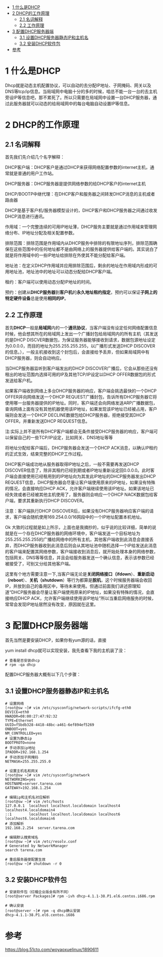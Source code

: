
<!-- @import "[TOC]" {cmd="toc" depthFrom=1 depthTo=6 orderedList=false} -->

<!-- code_chunk_output -->

* [1 什么是DHCP](#1-什么是dhcp)
* [2 DHCP的工作原理](#2-dhcp的工作原理)
	* [2.1 名词解释](#21-名词解释)
	* [2.2 工作原理](#22-工作原理)
* [3 配置DHCP服务器端](#3-配置dhcp服务器端)
	* [3.1 设置DHCP服务器静态IP和主机名](#31-设置dhcp服务器静态ip和主机名)
	* [3.2 安装DHCP软件包](#32-安装dhcp软件包)
* [参考](#参考)

<!-- /code_chunk_output -->

# 1 什么是DHCP

Dhcp就是动态主机配置协议，可以自动的去分配IP地址、子网掩码、网关以及DNS等tcp/ip信息。当局域网中电脑十分的多的时候，咱总不能一台一台的去主机旁设IP等信息吧，那不累死了。所以只需要在局域网中设置一台DHCP服务器，通过此服务器就可以动态的给局域网中的每台电脑自动设置IP等信息。

# 2 DHCP的工作原理

## 2.1 名词解释

首先我们先介绍几个名字解释：

DHCP客户端：DHCP客户是通过DHCP来获得网络配置参数的internet主机，通常就是普通的用户工作站。

DHCP服务器：DHCP服务器是提供网络参数的给DHCP客户的internet主机

DHCP/BOOTP中继代理：在DHCP客户和服务器之间转发DHCP消息的主机或者路由器

DHCP是基于客户机/服务器模型设计的，DHCP客户和DHCP服务器之间通过收发DHCP消息进行通讯。

作用域：一个完整连续的可用IP地址薄，DHCP服务主要就是通过作用域来管理网络分布、IP地址分配及相关配置参数。

排除范围：排除范围是作用域内从DHCP服务中排除的有限地址序列，排除范围确保在这些范围中的任何地址都不是由网络上的服务器提供给客户端的。其实说白了就是将作用域中的一些IP地址给排除在外使其不能分配给客户端。

地址池：在定义DHCP作用域并应用排除范围后，剩余的地址在作用域内形成的可用地址池，地址池中的地址可以动态分配给DHCP客户端。

租约：客户端可以使用动态分配IP地址的时间。

预约：创建从**DHCP服务器**到**客户机**的**永久地址租约指定**，预约可以保证**子网上的特定硬件设备**总是使用**相同的IP**。

## 2.2 工作原理

首先**DHCP**一般是**局域网**内的一个**通讯协议**，当客户端没有设定任何网络配置信息时候，他会想其所在的局域网上发出一个广播封包给局域网内的所有主机（其发送的是DHCP DISCVER数据包，为保证服务器能够接收到请求，数据包源地址设定为0.0.0.0，而目的地址为255.255.255.255，以广播形式发送DHCP DISCOVER的信息。），一般主机接收到这个封包后，会直接给予丢弃，但如果局域网中有DHCP服务器，则会自动响应。

当DHCP服务器监听到客户端发出的DHCP DISCOVER广播后，它会从那些还没有租出的地址范围内选择可用的IP及其他TCP/IP设定以DHCP OFFER数据包的形式发送给客户机。

如果客户端收到网络上多台DHCP服务器的响应，客户端会挑选最快的一个DHCP OFFER并向网络发送一个DHCP REQUEST广播封包，告诉所有DHCP服务器它将使用哪一台服务器提供的IP地址。同时，客户端还会向网络发送ARP广播数据包，查询网络上面有没有其他机器使用该IP地址，如果发现该IP地址已经被占用，客户端则会发送一个DHCP DECLINE数据包给DHCP服务器，拒绝接受其DHCP OFFER，并重新发送DHCP REQUEST信息。

注:实际上并不是所有DHCP客户端都会无条件接受DHCP服务器的响应，客户端可以保留自己的一些TCP/IP设定，比如网关、DNS地址等等

将地址分配给客户端后，DHCP服务器会发送一个DHCP ACK消息，以确认IP租约的正式生效，结束完整的DHCP工作过程。

DHCP客户端成功地从服务器取得IP地址之后，一般不需要再发送DHCP DISCOVER信息了，除非其租约已经到期或者IP地址重新设定回0.0.0.0。此时客户端会直接使用已经租用到的IP地址向为其发此IP地址的DHCP服务器发出DHCP REQUEST信息，DHCP服务器会尽量让客户端使用原来的IP地址，如果没有特殊的情况，会直接响应DHCP ACK，允许客户端继续使用该IP地址。如果该地址已经失效或者已经被其他主机使用了，服务器则会响应一个DHCP NACK数据包给客户端，要求其重新执行DHCP DISCOVER。

注意：客户端执行DHCP DISCOVER后，如果没有DHCP服务器响应客户端的请求，客户端会随机使用169.254.0.0/16网段中的一个IP地址配置本机地址。

Ok 大致的过程就是如上所示，上面也是我摘抄的，似乎说的比较详细，简单的说就是在一个存在DHCP服务器的网络环境中，客户端发送一个目标地址为255.255.255.255的广播给网络中的所有主机，其他客户端收到此消息会直接丢弃，而DHCP服务器收到此消息后则会从其地址池中随机选择一个IP给发送此消息的客户端来配置其网络参数，客户端接收到消息后，就开始处理本身的网络参数，包括网关、DNS等等信息，并且会给服务器发送一个确认信息，表示该参数已经被接受了，可别又分给其他客户端。

这里有个地方需要注意一下,当客户端无论是**关闭网络接口（ifdown**）、**重新启动（reboot**）、**关机（shutdown**）等行为都算是**脱机**，这个时候服务器端会收回IP，并放到自己的备用区中，等待未来使用。但通过前面我们讲述原理知道“DHCP服务器会尽量让客户端使用原来的IP地址，如果没有特殊的情况，会直接响应DHCP ACK，允许客户端继续使用该IP地址”所以当重启网络服务的时候，常常会发现IP地址居然没有改变，原因就在这里。

# 3 配置DHCP服务器端

首先当然是要安装DHCP，如果你有yum源的话，直接

yum install dhcp就可以实现安装，我先查看下我的主机装了没：

```
# 查看是否安装dhcp
# rpm -qa dhcp  
```

配置DHCP服务器大概有以下几个步骤：

## 3.1 设置DHCP服务器静态IP和主机名

```
# 设置网络
[root@sw ~]# vim /etc/sysconfig/network-scripts/ifcfg-eth0  
DEVICE=eth0
HWADDR=08:00:27:47:92:32
TYPE=Ethernet
UUID=f5bdb328-4418-48bc-a461-6ef894ef5269
ONBOOT=yes
NM_CONTROLLED=yes
# 设置为静态ip
BOOTPROTO=none
# 手动添加ip地址
IPADDR=192.168.1.254
# 手动添加子网掩码
NETMASK=255.255.255.0

# 设置主机名和网关
[root@sw ~]# vim /etc/sysconfig/network
NETWORKING=yes
HOSTNAME=server.tarena.com
GATEWAY=192.168.1.254

# 编辑ip和主机名对应解析
[root@sw ~]# vim /etc/hosts
127.0.0.1  localhost localhost.localdomain localhost4 localhost4.localdomain4
::1        localhost localhost.localdomain localhost6 localhost6.localdomain6
# 添加解析
192.168.2.254  server.tarena.com

# 编辑默认搜索域名
[root@sw ~]# vim /etc/resolv.conf 
# Generated by NetworkManager
search tarena.com

# 重启服务器使配置生效
[root@sw ~]# shutdown -r 0 
```

## 3.2 安装DHCP软件包

```
# 安装软件包（红帽企业版会有所不同）
[root@server Packages]# rpm -ivh dhcp-4.1.1-38.P1.el6.centos.i686.rpm

# 确认安装
[root@server ~]# rpm -q dhcp确认安装
dhcp-4.1.1-38.P1.el6.centos.i686
```


# 参考

https://blog.51cto.com/woyaoxuelinux/1890611